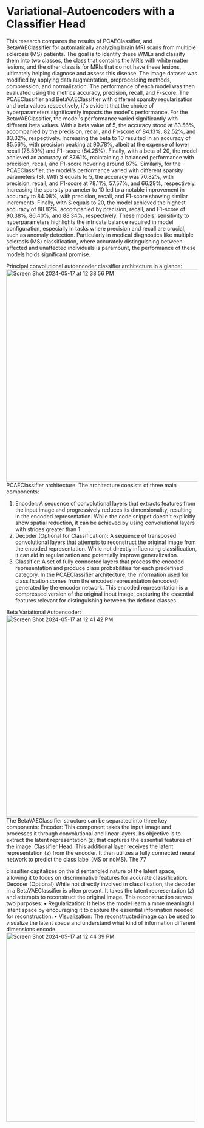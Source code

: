 # Variational-Autoencoders with a Classifier Head
This research compares the results of PCAEClassifier, and BetaVAEClassifier for automatically analyzing brain MRI scans from multiple sclerosis (MS) patients. The goal is to identify these WMLs and classify them into two classes, the class that contains the MRIs with white matter lesions, and the other class is for MRIs that do not have these lesions, ultimately helping diagnose and assess this disease.
The image dataset was modified by applying data augmentation, preprocessing methods, compression, and normalization. The performance of each model was then evaluated using the metrics accuracy, precision, recall, and F-score. 
The PCAEClassifier and BetaVAEClassifier with different sparsity regularization and beta values respectively, it's evident that the choice of hyperparameters significantly impacts the model's performance.
For the BetaVAEClassifier, the model's performance varied significantly with different beta values. With a beta value of 5, the accuracy stood at 83.56%, accompanied by the precision, recall, and F1-score of 84.13%, 82.52%, and 83.32%, respectively. Increasing the beta to 10 resulted in an accuracy of 85.56%, with precision peaking at 90.78%, albeit at the expense of lower recall (78.59%) and F1- score (84.25%). Finally, with a beta of 20, the model achieved an accuracy of 87.61%, maintaining a balanced performance with precision, recall, and F1-score hovering around 87%.
Similarly, for the PCAEClassifier, the model's performance varied with different sparsity parameters (S). With S equals to 5, the accuracy was 70.82%, with precision, recall, and F1-score at 78.11%, 57.57%, and 66.29%, respectively. Increasing the sparsity parameter to 10 led to a notable improvement in accuracy to 84.08%, with precision, recall, and F1-score showing similar increments. Finally, with S equals to 20, the model achieved the highest accuracy of 88.82%, accompanied by precision, recall, and F1-score of 90.38%, 86.40%, and 88.34%, respectively. 
These models' sensitivity to hyperparameters highlights the intricate balance required in model configuration, especially in tasks where precision and recall are crucial, such as anomaly detection. Particularly in medical diagnostics like multiple sclerosis (MS) classification, where accurately distinguishing between affected and unaffected individuals is paramount, the performance of these models holds significant promise.

Principal convolutional autoencoder classifier architecture in a glance:
<img width="559" alt="Screen Shot 2024-05-17 at 12 38 56 PM" src="https://github.com/hajami0802/Variational-Autoencoders-Classifier/assets/169827483/fc9dcef6-f024-4120-ad9b-f4591cddad63">
PCAEClassifier architecture:
The architecture consists of three main components:
1. Encoder: A sequence of convolutional layers that extracts features from the input image and progressively reduces its dimensionality, resulting in the encoded representation. While the code snippet doesn't explicitly show spatial reduction, it can be achieved by using convolutional layers with strides greater than 1.
2. Decoder (Optional for Classification): A sequence of transposed convolutional layers that attempts to reconstruct the original image from the encoded representation. While not directly influencing classification, it can aid in regularization and potentially improve generalization.
3. Classifier: A set of fully connected layers that process the encoded representation and produce class probabilities for each predefined category.
In the PCAEClassifier architecture, the information used for classification comes from the encoded representation (encoded) generated by the encoder network. This encoded representation is a compressed version of the original input image, capturing the essential features relevant for distinguishing between the defined classes.

Beta Variational Autoencoder:
<img width="531" alt="Screen Shot 2024-05-17 at 12 41 42 PM" src="https://github.com/hajami0802/Variational-Autoencoders-Classifier/assets/169827483/e965766a-615d-44f0-8a0c-e30dcba9f63a">
The BetaVAEClassifier structure can be separated into three key components:
Encoder: This component takes the input image and processes it through convolutional and linear layers. Its objective is to extract the latent representation (z) that captures the essential features of the image.
Classifier Head: This additional layer receives the latent representation (z) from the encoder. It then utilizes a fully connected neural network to predict the class label (MS or noMS). The
77
 
classifier capitalizes on the disentangled nature of the latent space, allowing it to focus on discriminative features for accurate classification.
Decoder (Optional):While not directly involved in classification, the decoder in a BetaVAEClassifier is often present. It takes the latent representation (z) and attempts to reconstruct the original image. This reconstruction serves two purposes:
• Regularization: It helps the model learn a more meaningful latent space by encouraging it to capture the essential information needed for reconstruction.
• Visualization: The reconstructed image can be used to visualize the latent space and understand what kind of information different dimensions encode.
<img width="498" alt="Screen Shot 2024-05-17 at 12 44 39 PM" src="https://github.com/hajami0802/Variational-Autoencoders-Classifier/assets/169827483/30053cb2-3469-47dc-a1b4-c606b2f29451">
